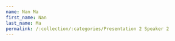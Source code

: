 ```yaml
---
name: Nan Ma
first_name: Nan
last_name: Ma
permalink: /:collection/:categories/Presentation 2 Speaker 2
---
```

